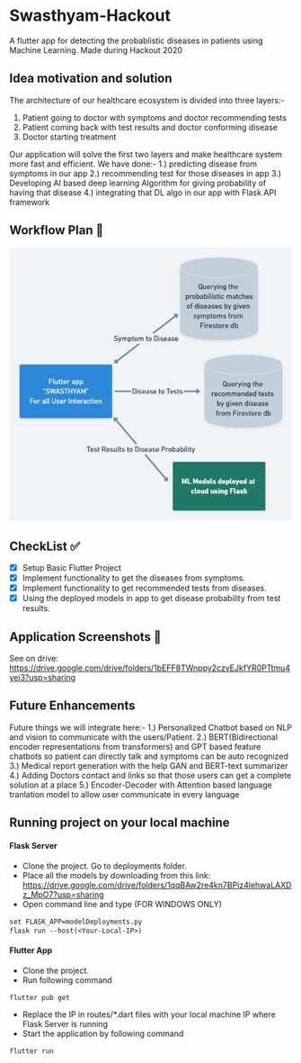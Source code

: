 # Swasthyam-Hackout
A flutter app for detecting the probablistic diseases in patients using Machine Learning. Made during Hackout 2020 

## Idea motivation and solution
The architecture of our healthcare ecosystem is divided into three layers:-
1. Patient going to doctor with symptoms and doctor recommending tests
2. Patient coming back with test results and doctor conforming disease
3. Doctor starting treatment

Our application will solve the first two layers and make healthcare system more fast and efficient.
We have done:-
1.) predicting disease from symptoms in our app
2.) recommending test for those diseases in app
3.) Developing AI based deep learning Algorithm for giving probability of having that disease
4.) integrating that DL algo in our app with Flask API framework

## Workflow Plan :beginner:

![Workflow Plan](/Swasthyam-Hackout.png)

## CheckList :white_check_mark:

- [x] Setup Basic Flutter Project
- [x] Implement functionality to get the diseases from symptoms.
- [x] Implement functionality to get recommended tests from diseases.
- [x] Using the deployed models in app to get disease probability from test results.

## Application Screenshots :iphone:

See on drive: https://drive.google.com/drive/folders/1bEFF8TWnppy2czvEJkfYR0PTtmu4yei3?usp=sharing

## Future Enhancements

Future things we will integrate here:-
1.) Personalized Chatbot based on NLP and vision to communicate with the users/Patient.
2.) BERT(Bidirectional encoder representations from transformers) and GPT based feature chatbots so patient can directly talk and symptoms can be auto recognized
3.) Medical report generation with the help GAN and BERT-text summarizer
4.) Adding Doctors contact and links so that those users can get a complete solution at a place
5.) Encoder-Decoder with Attention based language tranlation model to allow user communicate in every language

## Running project on your local machine

#### Flask Server
- Clone the project. Go to deployments folder.
- Place all the models by downloading from this link: https://drive.google.com/drive/folders/1qqBAw2re4kn7BPiz4lehwaLAXDz_MpO7?usp=sharing
- Open command line and type (FOR WINDOWS ONLY)
```
set FLASK_APP=modelDeployments.py
flask run --host(<Your-Local-IP>)
```
#### Flutter App
- Clone the project.
- Run following command
```
flutter pub get
```
- Replace the IP in routes/*.dart files with your local machine IP where Flask Server is running
- Start the application by following command
```
flutter run
```
